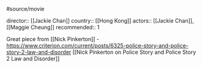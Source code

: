 #source/movie 

director:: [[Jackie Chan]]
country:: [[Hong Kong]]
actors:: [[Jackie Chan]], [[Maggie Cheung]]
recommended:: 1

Great piece from [[Nick Pinkerton]] - https://www.criterion.com/current/posts/6325-police-story-and-police-story-2-law-and-disorder [[Nick Pinkerton on Police Story and Police Story 2 Law and Disorder]]


